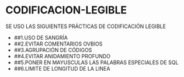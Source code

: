 # CODIFICACION-LEGIBLE

SE USO LAS SIGUIENTES PRÁCTICAS DE CODIFICACIÓN LEGIBLE

- ##1.USO DE SANGRÍA
- ##2.EVITAR COMENTARIOS OVBIOS
- ##3.AGRUPACIÓN DE CÓDIGOS
- ##4.EVITAR ANIDAMIENTO PROFUNDO
- ##5.PONER EN MAYUSCULAS LAS PALABRAS ESPECIALES DE SQL
- ##6.LIMITE DE LONGITUD DE LA LINEA
